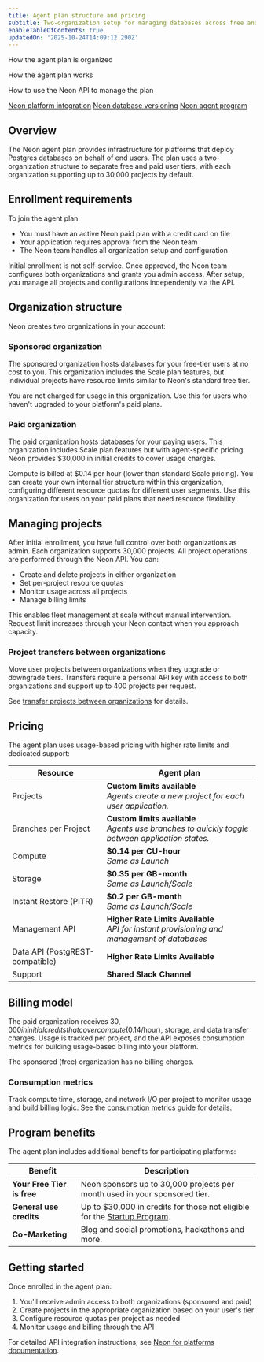 ```yaml
---
title: Agent plan structure and pricing
subtitle: Two-organization setup for managing databases across free and paid user tiers
enableTableOfContents: true
updatedOn: '2025-10-24T14:09:12.290Z'
---
```


<InfoBlock>
<DocsList title="What you will learn:">
<p>How the agent plan is organized</p>
<p>How the agent plan works</p>
<p>How to use the Neon API to manage the plan</p>
</DocsList>
<DocsList title="Related topics" theme="docs">
<a href="/docs/guides/platform-integration-intro">Neon platform integration</a>
<a href="/docs/ai/ai-database-versioning">Neon database versioning</a>
<a href="/programs/agents">Neon agent program</a>
</DocsList>
</InfoBlock>

## Overview

The Neon agent plan provides infrastructure for platforms that deploy Postgres databases on behalf of end users. The plan uses a two-organization structure to separate free and paid user tiers, with each organization supporting up to 30,000 projects by default.

## Enrollment requirements

To join the agent plan:

- You must have an active Neon paid plan with a credit card on file
- Your application requires approval from the Neon team
- The Neon team handles all organization setup and configuration

Initial enrollment is not self-service. Once approved, the Neon team configures both organizations and grants you admin access. After setup, you manage all projects and configurations independently via the API.

<CTA
  title="Neon agent plan"
  description="For custom rate limits and dedicated support for your agent platform, apply now."
  buttonText="Sign Up"
  buttonUrl="/use-cases/ai-agents"
/>

## Organization structure

Neon creates two organizations in your account:

### Sponsored organization

The sponsored organization hosts databases for your free-tier users at no cost to you. This organization includes the Scale plan features, but individual projects have resource limits similar to Neon's standard free tier.

You are not charged for usage in this organization. Use this for users who haven't upgraded to your platform's paid plans.

### Paid organization

The paid organization hosts databases for your paying users. This organization includes Scale plan features but with agent-specific pricing. Neon provides $30,000 in initial credits to cover usage charges.

Compute is billed at $0.14 per hour (lower than standard Scale pricing). You can create your own internal tier structure within this organization, configuring different resource quotas for different user segments. Use this organization for users on your paid plans that need resource flexibility.

## Managing projects

After initial enrollment, you have full control over both organizations as admin. Each organization supports 30,000 projects. All project operations are performed through the Neon API. You can:

- Create and delete projects in either organization
- Set per-project resource quotas
- Monitor usage across all projects
- Manage billing limits

This enables fleet management at scale without manual intervention. Request limit increases through your Neon contact when you approach capacity.

### Project transfers between organizations

Move user projects between organizations when they upgrade or downgrade tiers. Transfers require a personal API key with access to both organizations and support up to 400 projects per request.

See [transfer projects between organizations](/docs/manage/orgs-project-transfer) for details.

## Pricing

The agent plan uses usage-based pricing with higher rate limits and dedicated support:

| Resource                        | Agent plan                                                                                            |
| ------------------------------- | ----------------------------------------------------------------------------------------------------- |
| Projects                        | **Custom limits available** <br/> _Agents create a new project for each user application._            |
| Branches per Project            | **Custom limits available** <br/> _Agents use branches to quickly toggle between application states._ |
| Compute                         | **$0.14 per CU-hour** <br/> _Same as Launch_                                                          |
| Storage                         | **$0.35 per GB-month** <br/> _Same as Launch/Scale_                                                   |
| Instant Restore (PITR)          | **$0.2 per GB-month** <br/> _Same as Launch/Scale_                                                    |
| Management API                  | **Higher Rate Limits Available** <br/> _API for instant provisioning and management of databases_     |
| Data API (PostgREST-compatible) | **Higher Rate Limits Available**                                                                      |
| Support                         | **Shared Slack Channel**                                                                              |

## Billing model

The paid organization receives $30,000 in initial credits that cover compute ($0.14/hour), storage, and data transfer charges. Usage is tracked per project, and the API exposes consumption metrics for building usage-based billing into your platform.

The sponsored (free) organization has no billing charges.

### Consumption metrics

Track compute time, storage, and network I/O per project to monitor usage and build billing logic. See the [consumption metrics guide](/docs/guides/consumption-metrics) for details.

## Program benefits

The agent plan includes additional benefits for participating platforms:

| Benefit                    | Description                                                                           |
| -------------------------- | ------------------------------------------------------------------------------------- |
| **Your Free Tier is free** | Neon sponsors up to 30,000 projects per month used in your sponsored tier.            |
| **General use credits**    | Up to $30,000 in credits for those not eligible for the [Startup Program](/startups). |
| **Co-Marketing**           | Blog and social promotions, hackathons and more.                                      |

## Getting started

Once enrolled in the agent plan:

1. You'll receive admin access to both organizations (sponsored and paid)
2. Create projects in the appropriate organization based on your user's tier
3. Configure resource quotas per project as needed
4. Monitor usage and billing through the API

For detailed API integration instructions, see [Neon for platforms documentation](https://neon.com/docs/guides/platform-integration-intro).

